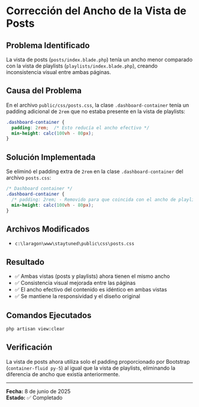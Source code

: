 # Corrección del Ancho de la Vista de Posts

## Problema Identificado
La vista de posts (`posts/index.blade.php`) tenía un ancho menor comparado con la vista de playlists (`playlists/index.blade.php`), creando inconsistencia visual entre ambas páginas.

## Causa del Problema
En el archivo `public/css/posts.css`, la clase `.dashboard-container` tenía un padding adicional de `2rem` que no estaba presente en la vista de playlists:

```css
.dashboard-container {
  padding: 2rem;  /* Esto reducía el ancho efectivo */
  min-height: calc(100vh - 80px);
}
```

## Solución Implementada
Se eliminó el padding extra de `2rem` en la clase `.dashboard-container` del archivo `posts.css`:

```css
/* Dashboard container */
.dashboard-container {
  /* padding: 2rem; - Removido para que coincida con el ancho de playlists */
  min-height: calc(100vh - 80px);
}
```

## Archivos Modificados
- `c:\laragon\www\staytuned\public\css\posts.css`

## Resultado
- ✅ Ambas vistas (posts y playlists) ahora tienen el mismo ancho
- ✅ Consistencia visual mejorada entre las páginas
- ✅ El ancho efectivo del contenido es idéntico en ambas vistas
- ✅ Se mantiene la responsividad y el diseño original

## Comandos Ejecutados
```bash
php artisan view:clear
```

## Verificación
La vista de posts ahora utiliza solo el padding proporcionado por Bootstrap (`container-fluid py-5`) al igual que la vista de playlists, eliminando la diferencia de ancho que existía anteriormente.

---
**Fecha:** 8 de junio de 2025  
**Estado:** ✅ Completado
